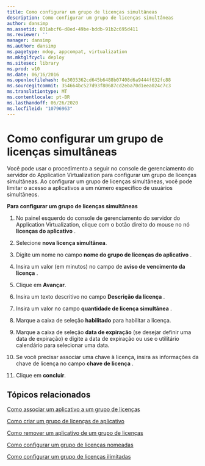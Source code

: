```yaml
---
title: Como configurar um grupo de licenças simultâneas
description: Como configurar um grupo de licenças simultâneas
author: dansimp
ms.assetid: 031abcf6-d8ed-49be-bddb-91b2c695d411
ms.reviewer: ''
manager: dansimp
ms.author: dansimp
ms.pagetype: mdop, appcompat, virtualization
ms.mktglfcycl: deploy
ms.sitesec: library
ms.prod: w10
ms.date: 06/16/2016
ms.openlocfilehash: 6e3035362cd645b6488b07408d6a9444f632fc88
ms.sourcegitcommit: 354664bc527d93f80687cd2eba70d1eea024c7c3
ms.translationtype: MT
ms.contentlocale: pt-BR
ms.lasthandoff: 06/26/2020
ms.locfileid: "10796963"
---
```

# Como configurar um grupo de licenças simultâneas


Você pode usar o procedimento a seguir no console de gerenciamento do servidor do Application Virtualization para configurar um grupo de licenças simultâneas. Ao configurar um grupo de licenças simultâneas, você pode limitar o acesso a aplicativos a um número específico de usuários simultâneos.

**Para configurar um grupo de licenças simultâneas**

1.  No painel esquerdo do console de gerenciamento do servidor do Application Virtualization, clique com o botão direito do mouse no nó **licenças do aplicativo** .

2.  Selecione **nova licença simultânea**.

3.  Digite um nome no campo **nome do grupo de licenças do aplicativo** .

4.  Insira um valor (em minutos) no campo de **aviso de vencimento da licença** .

5.  Clique em **Avançar**.

6.  Insira um texto descritivo no campo **Descrição da licença** .

7.  Insira um valor no campo **quantidade de licença simultânea** .

8.  Marque a caixa de seleção **habilitado** para habilitar a licença.

9.  Marque a caixa de seleção **data de expiração** (se desejar definir uma data de expiração) e digite a data de expiração ou use o utilitário calendário para selecionar uma data.

10. Se você precisar associar uma chave à licença, insira as informações da chave de licença no campo **chave de licença** .

11. Clique em **concluir**.

## Tópicos relacionados


[Como associar um aplicativo a um grupo de licenças](how-to-associate-an-application-with-a-license-group.md)

[Como criar um grupo de licenças de aplicativo](how-to-create-an-application-license-group.md)

[Como remover um aplicativo de um grupo de licenças](how-to-remove-an-application-from-a-license-group.md)

[Como configurar um grupo de licenças nomeadas](how-to-set-up-a-named-license-group.md)

[Como configurar um grupo de licenças ilimitadas](how-to-set-up-an-unlimited-license-group.md)

 

 





